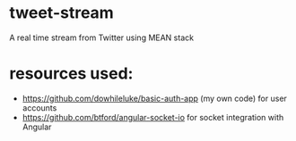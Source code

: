 # tweet-stream
A real time stream from Twitter using MEAN stack 

# resources used:

* https://github.com/dowhileluke/basic-auth-app (my own code) for user accounts
* https://github.com/btford/angular-socket-io for socket integration with Angular
